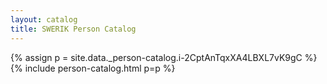 ```yaml
---
layout: catalog
title: SWERIK Person Catalog
---
```

{% assign p = site.data._person-catalog.i-2CptAnTqxXA4LBXL7vK9gC %}
{% include person-catalog.html p=p %}

